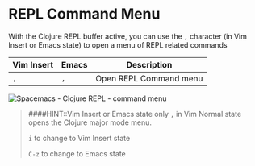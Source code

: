 # REPL Command Menu

With the Clojure REPL buffer active, you can use the `,` character (in Vim Insert or Emacs state) to open a menu of REPL related commands

| Vim Insert | Emacs | Description            |
|------------|-------|------------------------|
| `,`        | `,`   | Open REPL Command menu |


![Spacemacs - Clojure REPL - command menu](/spacemacs/images/spacemacs-cider-repl-command-shortcuts.png)


> ####HINT::Vim Insert or Emacs state only
> `,` in Vim Normal state opens the Clojure major mode menu.
>
> `i` to change to Vim Insert state
>
> `C-z` to change to Emacs state
